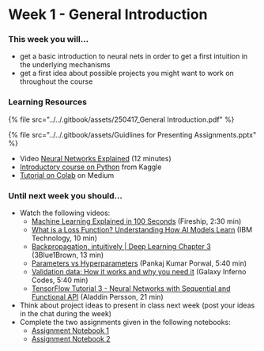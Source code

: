 # Week 1 - General Introduction

### This week you will...

* get a basic introduction to neural nets in order to get a first intuition in the underlying mechanisms
* get a first idea about possible projects you might want to work on throughout the course

### Learning Resources

{% file src="../../.gitbook/assets/250417_General Introduction.pdf" %}

{% file src="../../.gitbook/assets/Guidlines for Presenting Assignments.pptx" %}

* Video [Neural Networks Explained](https://www.youtube.com/watch?v=GvQwE2OhL8I) (12 minutes)
* [Introductory course on Python](https://www.kaggle.com/learn/python) from Kaggle
* [Tutorial on Colab](https://medium.com/towards-artificial-intelligence/google-colab-101-tutorial-with-python-tips-tricks-and-faq-7689bd4d24b4) on Medium

### Until next week you should...

* Watch the following videos:
  * [Machine Learning Explained in 100 Seconds](https://www.youtube.com/watch?v=PeMlggyqz0Y) (Fireship, 2:30 min)
  * [What is a Loss Function? Understanding How AI Models Learn](https://www.youtube.com/watch?v=v_ueBW_5dLg) (IBM Technology, 10 min)
  * [Backpropagation, intuitively | Deep Learning Chapter 3](https://www.youtube.com/watch?v=Ilg3gGewQ5U\&list=PLZHQObOWTQDNU6R1_67000Dx_ZCJB-3pi\&index=4) (3Blue1Brown, 13 min)
  * [Parameters vs Hyperparameters](https://www.youtube.com/watch?v=32tNAhQ8x7M) (Pankaj Kumar Porwal, 5:40 min)
  * [Validation data: How it works and why you need it](https://www.youtube.com/watch?v=NPWlj9G1Si8) (Galaxy Inferno Codes, 5:40 min)
  * [TensorFlow Tutorial 3 - Neural Networks with Sequential and Functional API](https://www.youtube.com/watch?v=pAhPiF3yiXI\&list=PLhhyoLH6IjfxVOdVC1P1L5z5azs0XjMsb\&index=4) (Aladdin Persson, 21 min)
* Think about project ideas to present in class next week (post your ideas in the chat during the week)
* Complete the two assignments given in the following notebooks:
  * [Assignment Notebook 1](https://colab.research.google.com/github/opencampus-sh/course-material/blob/main/machine-learning-with-tensorflow/week-01/Week1_Notebook1_Housing_Prices.ipynb)
  * [Assignment Notebook 2](https://colab.research.google.com/github/opencampus-sh/course-material/blob/main/machine-learning-with-tensorflow/week-01/Week1_Notebook2_Fashion_MNIST.ipynb)

